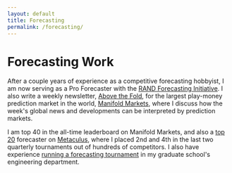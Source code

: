 ```yaml
---
layout: default
title: Forecasting
permalink: /forecasting/
---
```


# Forecasting Work

After a couple years of experience as a competitive forecasting hobbyist, I am now serving as a Pro Forecaster with the [RAND Forecasting Initiative](https://www.rand.org/global-and-emerging-risks/forecasting-initiative.html).  I also write a weekly newsletter, [Above the Fold](https://news.manifold.markets/), for the largest play-money prediction market in the world, [Manifold Markets](https://manifold.markets/), where I discuss how the week's global news and developments can be interpreted by prediction markets.

I am top 40 in the all-time leaderboard on Manifold Markets, and also a [top 20](https://www.metaculus.com/accounts/profile/123595/) forecaster on [Metaculus](https://www.metaculus.com/), where I placed 2nd and 4th in the last two quarterly tournaments out of hundreds of competitors.  I also have experience [running a forecasting tournament](https://thebsdetector.substack.com/p/you-can-just-run-contests) in my graduate school's engineering department.
